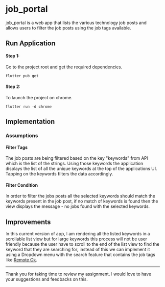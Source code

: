 # job_portal

job_portal is a web app that lists the various technology job posts and allows users to filter the job posts using the job tags available.

## Run Application

#### Step 1:
Go to the project root and get the required dependencies.
```
flutter pub get
```
#### Step 2: 
To launch the project on chrome.
```
flutter run -d chrome
``` 
## Implementation
### Assumptions
#### Filter Tags
The job posts are being filtered based on the key "keywords" from API which is the list of the strings. Using those keywords the application displays the list of all the unique keywords at the top of the applications UI. Tapping on the keywords filters the data accordingly.

#### Filter Condition
In order to filter the jobs posts all the selected keywords should match the keywords present in the job post, if no match of keywords is found then the view displays the message - no jobs found with the selected keywords.



## Improvements
In this current version of app, I am rendering all the listed keywords in a scrollable list view but for large keywords this process will not be user friendly because the user have to scroll to the end of the list view to find the keyword that they are searching for, instead of this we can implement it using a Dropdown menu with the search feature that contains the job tags like 
<a href= "https://remoteok.com/"> Remote Ok</a>.


------------------------------------------
Thank you for taking time to review my assignment. I would love to have your suggestions and feedbacks on this.

